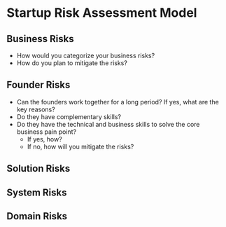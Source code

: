 # Startup Risk Assessment Model
## Business Risks
- How would you categorize your business risks?
- How do you plan to mitigate the risks?  
## Founder Risks
- Can the founders work together for a long period? If yes, what are the key reasons?
- Do they have complementary skills?
- Do they have the technical and business skills to solve the core business pain point?
  - If yes, how?
  - If no, how will you mitigate the risks?
## Solution Risks
## System Risks
## Domain Risks
